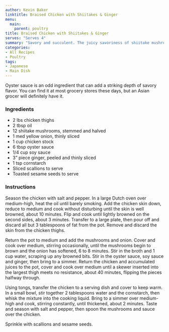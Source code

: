 ```yaml
---
author: Kevin Baker
linktitle: Braised Chicken with Shiitakes & Ginger
menu:
  main:
    parent: poultry
title: Braised Chicken with Shiitakes & Ginger
serves: "Serves 4"
summary: "Savory and succulent. The juicy savoriness of shiitake mushrooms is unparalleled, and everyone should be cooking with oyster sauce. It's a great 'secret ingredient' that will add so much flavor to your cooking."
categories:
- All Recipes
- Poultry
tags:
- Japanese
- Main Dish
---
```

Oyster sauce is an odd ingredient that can add a striking depth of savory flavor. You can find it at most grocery stores these days, but an Asian grocer will definitely have it.

### Ingredients

<div class="ingredient-list">
  
* 2 lbs chicken thighs  
* 2 tbsp oil  
* 12 shiitake mushrooms, stemmed and halved  
* 1 med yellow onion, thinly sliced  
* 1 cup chicken stock  
* 6 tbsp oyster sauce  
* 1/4 cup soy sauce  
* 3” piece ginger, peeled and thinly sliced  
* 1 tsp cornstarch  
* Sliced scallions to serve  
* Toasted sesame seeds to serve  

</div>

### Instructions
Season the chicken with salt and pepper. In a large Dutch oven over medium-high, heat the oil until barely smoking. Add the chicken skin down, reduce to medium and cook without disturbing until the skin is well browned, about 10 minutes. Flip and cook until lightly browned on the second sides, about 3 minutes. Transfer to a large plate, then pour off and discard all but 3 tablespoons of fat from the pot. Remove and discard the skin from the chicken thighs.

Return the pot to medium and add the mushrooms and onion. Cover and cook over medium, stirring occasionally, until the mushrooms begin to brown and the onion has softened, 6 to 8 minutes. Stir in the broth and 1 cup water, scraping up any browned bits. Stir in the oyster sauce, soy sauce and ginger, then bring to a simmer. Return the chicken and accumulated juices to the pot, cover and cook over medium until a skewer inserted into the largest thigh meets no resistance, about 40 minutes, flipping the pieces halfway through.

Using tongs, transfer the chicken to a serving dish and cover to keep warm. In a small bowl, stir together 2 tablespoons water and the cornstarch, then whisk the mixture into the cooking liquid. Bring to a simmer over medium-high and cook, stirring constantly, until thickened, about 2 minutes. Taste and season with salt and pepper, then spoon the mushrooms and sauce over the chicken. 

Sprinkle with scallions and sesame seeds.
